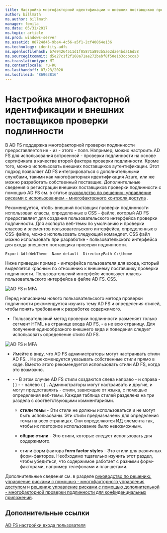 ```yaml
---
title: Настройка многофакторной идентификации и внешних поставщиков проверки подлинности
author: billmath
ms.author: billmath
manager: femila
ms.date: 05/31/2017
ms.topic: article
ms.prod: windows-server
ms.assetid: 08724d45-9be4-4c56-a5f1-2cf40864e136
ms.technology: identity-adfs
ms.openlocfilehash: b7e94264511d1f05871a893b5a62dae4bda16d58
ms.sourcegitcommit: d5e27c1f2f168a71ae272bebf8f50e1b3ccbcca3
ms.translationtype: MT
ms.contentlocale: ru-RU
ms.lasthandoff: 07/23/2020
ms.locfileid: "86963816"
---
```

# <a name="multi-factor-authentication-and-external-authentication-providers-customization"></a>Настройка многофакторной идентификации и внешних поставщиков проверки подлинности 



В AD FS поддержка многофакторной проверки подлинности предоставляется не \- из \- этого \- поля. Например, можно настроить AD FS для использования встроенной \- проверки подлинности на основе сертификата в качестве второй фактора проверки подлинности. Кроме того, можно использовать внешних поставщиков аутентификации. Этот подход позволяет AD FS интегрироваться с дополнительными службами, такими как многофакторная идентификация Azure, или же можно разработать собственный поставщик. Дополнительные сведения о регистрации внешних поставщиков проверки подлинности с помощью AD FS см. в статье [руководство по решению: управление рисками с использованием \- многофакторного контроля доступа](./manage-risk-with-conditional-access-control.md) .  
  
Рекомендуется, чтобы внешний поставщик проверки подлинности использовал классы, определенные в CSS – файле, который AD FS предоставляет для создания пользовательского интерфейса проверки подлинности. Для экспорта веб-темы по умолчанию и проверки классов и элементов пользовательского интерфейса, определенных в CSS-файле, можно использовать следующий командлет. CSS файл можно использовать при разработке \- пользовательского интерфейса для входа внешнего поставщика проверки подлинности.  
  

    Export-AdfsWebTheme -Name default -DirectoryPath C:\theme  
 
  
Ниже приведен пример \- интерфейса пользователя для входа, который выделяется красным по отношению к внешнему поставщику проверки подлинности. Пользовательский интерфейс использует классы пользовательского интерфейса в файле AD FS. CSS.  
  
![AD FS и MFA](media/AD-FS-user-sign-in-customization/ADFS_Blue_Custom8.png)  
  
Перед написанием нового пользовательского метода проверки подлинности рекомендуется изучить тему AD FS и определения стилей, чтобы понять требования к разработке содержимого.  
  
-   Пользовательский метод проверки подлинности разменяет только сегмент HTML на странице входа AD FS, \- а не всю страницу. Для получения единообразного внешнего вида и поведения следует использовать определение стиля AD FS.  
  
![AD FS и MFA](media/AD-FS-user-sign-in-customization/ADFS_Blue_Custom9.png)  
  
-   Имейте в виду, что AD FS администраторы могут настраивать стили AD FS. . Не рекомендуется указывать собственные стили прямо в коде. Вместо этого рекомендуется использовать стили AD FS, когда это возможно.  
  
-   \- \- В этом случае AD FS стили создаются слева направо \- и справа \- \( \) \- \- налево \( \) . Администраторы могут настраивать и другие, и могут предоставлять \- стили, зависящие от языка, с помощью определения веб-темы. Каждая таблица стилей разделена на три раздела с соответствующими комментариями.  
  
    -   **стили темы** \- Эти стили не должны использоваться и не могут быть использованы. Эти стили предназначены для определения темы на всех страницах. Они определяются ИД элемента так, чтобы их повторное использование было невозможным.  
  
    -   **общие стили** \- Это стили, которые следует использовать для содержимого.  
  
    -   стили форм фактора **form factor styles** \- Это стили для различных форм-факторов. Необходимо тщательно изучить этот раздел, чтобы убедиться, что содержимое работает с разными форм-факторами, например телефонами и планшетами.  
  
Дополнительные сведения см. в разделе [руководство по решению: управление рисками с помощью \- многофакторного управления доступом](./manage-risk-with-conditional-access-control.md) и [решения: управление рисками с помощью дополнительной \- многофакторной проверки подлинности для конфиденциальных приложений](https://tnstage.redmond.corp.microsoft.com/library/dn280949.aspx).  

## <a name="additional-references"></a>Дополнительные ссылки 
[AD FS настройки входа пользователя](AD-FS-user-sign-in-customization.md) 
